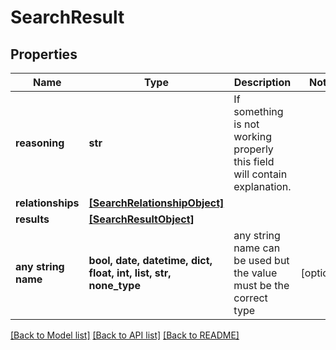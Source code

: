 # SearchResult


## Properties
Name | Type | Description | Notes
------------ | ------------- | ------------- | -------------
**reasoning** | **str** | If something is not working properly this field will contain explanation. | 
**relationships** | [**[SearchRelationshipObject]**](SearchRelationshipObject.md) |  | 
**results** | [**[SearchResultObject]**](SearchResultObject.md) |  | 
**any string name** | **bool, date, datetime, dict, float, int, list, str, none_type** | any string name can be used but the value must be the correct type | [optional]

[[Back to Model list]](../README.md#documentation-for-models) [[Back to API list]](../README.md#documentation-for-api-endpoints) [[Back to README]](../README.md)


